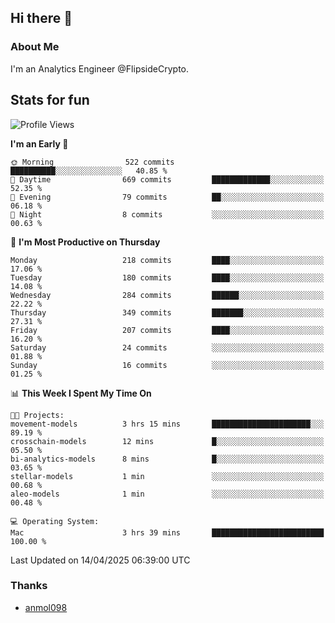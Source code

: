 ## Hi there 👋

### About Me

I'm an Analytics Engineer @FlipsideCrypto.
  
## Stats for fun


<!--START_SECTION:waka-->
![Profile Views](http://img.shields.io/badge/Profile%20Views-0-blue)

**I'm an Early 🐤** 

```text
🌞 Morning                522 commits         ██████████░░░░░░░░░░░░░░░   40.85 % 
🌆 Daytime                669 commits         █████████████░░░░░░░░░░░░   52.35 % 
🌃 Evening                79 commits          ██░░░░░░░░░░░░░░░░░░░░░░░   06.18 % 
🌙 Night                  8 commits           ░░░░░░░░░░░░░░░░░░░░░░░░░   00.63 % 
```
📅 **I'm Most Productive on Thursday** 

```text
Monday                   218 commits         ████░░░░░░░░░░░░░░░░░░░░░   17.06 % 
Tuesday                  180 commits         ████░░░░░░░░░░░░░░░░░░░░░   14.08 % 
Wednesday                284 commits         ██████░░░░░░░░░░░░░░░░░░░   22.22 % 
Thursday                 349 commits         ███████░░░░░░░░░░░░░░░░░░   27.31 % 
Friday                   207 commits         ████░░░░░░░░░░░░░░░░░░░░░   16.20 % 
Saturday                 24 commits          ░░░░░░░░░░░░░░░░░░░░░░░░░   01.88 % 
Sunday                   16 commits          ░░░░░░░░░░░░░░░░░░░░░░░░░   01.25 % 
```


📊 **This Week I Spent My Time On** 

```text
🐱‍💻 Projects: 
movement-models          3 hrs 15 mins       ██████████████████████░░░   89.19 % 
crosschain-models        12 mins             █░░░░░░░░░░░░░░░░░░░░░░░░   05.50 % 
bi-analytics-models      8 mins              █░░░░░░░░░░░░░░░░░░░░░░░░   03.65 % 
stellar-models           1 min               ░░░░░░░░░░░░░░░░░░░░░░░░░   00.68 % 
aleo-models              1 min               ░░░░░░░░░░░░░░░░░░░░░░░░░   00.48 % 

💻 Operating System: 
Mac                      3 hrs 39 mins       █████████████████████████   100.00 % 
```


 Last Updated on 14/04/2025 06:39:00 UTC
<!--END_SECTION:waka-->

### Thanks
 - [anmol098](https://github.com/anmol098/waka-readme-stats/)
  
